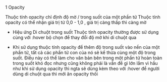 1 Opacity 

Thuộc tính opacity chỉ định độ mờ / trong suốt của một phần tử
Thuộc tính opacity có thể nhận giá trị từ 0,0 - 1,0 , giá trị càng thấp thì càng mờ

- Hiệu ứng Di chuột trong suốt
Thuộc tính opacity thường được sử dụng cùng với :hover bộ chọn để thay đổi độ mờ khi di chuột qua

- Khi sử dụng thuộc tính opacity để thêm độ trong suốt vào nền của một phần tử, tất cả các phần tử con của nó sẽ kế thừa cùng một độ trong suốt. Điều này có thể làm cho văn bản bên trong một phần tử hoàn toàn trong suốt khó đọc nhưng cũng không phải là vấn đề gì lớn lắm vì hầu như khi sử dụng opacity thì ngta sẽ dùng kèm theo với :hover để người dùng di chuột qua thì mới ăn opacity thôi 




